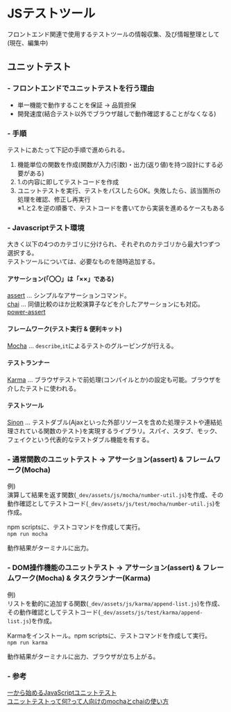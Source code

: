# JSテストツール  
  
フロントエンド関連で使用するテストツールの情報収集、及び情報整理として(現在、編集中)  
  
## ユニットテスト  
  
### - フロントエンドでユニットテストを行う理由  
- 単一機能で動作することを保証 -> 品質担保  
- 開発速度(結合テスト以外でブラウザ越しで動作確認することがなくなる)  
  
### - 手順  
テストにあたって下記の手順で進められる。  
  
1. 機能単位の関数を作成(関数が入力(引数)・出力(返り値)を持つ設計にする必要がある)  
2. 1.の内容に即してテストコードを作成  
3. ユニットテストを実行、テストをパスしたらOK。失敗したら、該当箇所の処理を確認、修正し再実行  
※1.と2.を逆の順番で、テストコードを書いてから実装を進めるケースもある  
  
### - Javascriptテスト環境  
大きく以下の4つのカテゴリに分けられ、それぞれのカテゴリから最大1つずつ選択する。  
テストツールについては、必要なものを随時追加する。  

#### アサーション(「〇〇」は「××」である)  
[assert](https://www.npmjs.com/package/assert) ... シンプルなアサーションコマンド。  
[chai](http://chaijs.com/) ... 同値比較のほか比較演算子などを介したアサーションにも対応。  
[power-assert](https://github.com/power-assert-js/power-assert)  


#### フレームワーク(テスト実行 & 便利キット)  
[Mocha](https://mochajs.org/) ... `describe`,`it`によるテストのグルーピングが行える。  
  
#### テストランナー  
[Karma](https://karma-runner.github.io/1.0/index.html) ... ブラウザテストで前処理(コンパイルとか)の設定も可能。ブラウザを介したテストに使われる。
  
#### テストツール  
[Sinon](http://sinonjs.org/) ... テストダブル(Ajaxといった外部リソースを含めた処理テストや連結処理されている関数のテスト)を実現するライブラリ。スパイ、スタブ、モック、フェイクという代表的なテストダブル機能を有する。  
  
  
### - 通常関数のユニットテスト -> アサーション(assert) & フレームワーク(Mocha) 
例)  
演算して結果を返す関数(`_dev/assets/js/mocha/number-util.js`)を作成、その動作確認としてテストコード(`_dev/assets/js/test/mocha/number-util.js`)を作成。  
  
npm scriptsに、テストコマンドを作成して実行。  
`npm run mocha`  
  
動作結果がターミナルに出力。  
  
### - DOM操作機能のユニットテスト -> アサーション(assert) & フレームワーク(Mocha) & タスクランナー(Karma)  
例)  
リストを動的に追加する関数(`_dev/assets/js/karma/append-list.js`)を作成、その動作確認としてテストコード(`_dev/assets/js/test/karma/append-list.js`)を作成。  
  
Karmaをインストール。npm scriptsに、テストコマンドを作成して実行。  
`npm run karma`  
  
動作結果がターミナルに出力、ブラウザが立ち上がる。  


### - 参考  
[一から始めるJavaScriptユニットテスト](http://developer.hatenastaff.com/entry/2016/12/05/102351)  
[ユニットテストって何?って人向けのmochaとchaiの使い方](http://qiita.com/y_hokkey/items/f73ea6b3d5f6902396b6)  
  
    